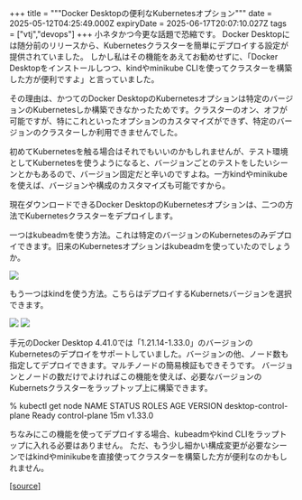 +++
title = """Docker Desktopの便利なKubernetesオプション"""
date = 2025-05-12T04:25:49.000Z
expiryDate = 2025-06-17T20:07:10.027Z
tags = ["vtj","devops"]
+++
小ネタかつ今更な話題で恐縮です。 Docker Desktopには随分前のリリースから、Kubernetesクラスターを簡単にデプロイする設定が提供されていました。 しかし私はその機能をあえてお勧めせずに、「Docker Desktopをインストールしつつ、kindやminikube CLIを使ってクラスターを構築した方が便利ですよ」と言っていました。

その理由は、かつてのDocker DesktopのKubernetesオプションは特定のバージョンのKubernetesしか構築できなかったためです。クラスターのオン、オフが可能ですが、特にこれといったオプションのカスタマイズができず、特定のバージョンのクラスターしか利用できませんでした。

初めてKubernetesを触る場合はそれでもいいのかもしれませんが、テスト環境としてKubernetesを使うようになると、バージョンごとのテストをしたいシーンとかもあるので、バージョン固定だと辛いのですよね。一方kindやminikubeを使えば、バージョンや構成のカスタマイズも可能ですから。

現在ダウンロードできるDocker DesktopのKubernetesオプションは、二つの方法でKubernetesクラスターをデプロイします。

一つはkubeadmを使う方法。これは特定のバージョンのKubernetesのみデプロイできます。旧来のKubernetesオプションはkubeadmを使っていたのでしょうか。

![](https://cdn-ak.f.st-hatena.com/images/fotolife/v/virtualtech/20250512/20250512132550.png)

もう一つはkindを使う方法。こちらはデプロイするKubernetsバージョンを選択できます。

![](https://cdn-ak.f.st-hatena.com/images/fotolife/v/virtualtech/20250512/20250512132555.png) ![](https://cdn-ak.f.st-hatena.com/images/fotolife/v/virtualtech/20250512/20250512132600.png)

手元のDocker Desktop 4.41.0では「1.21.14-1.33.0」のバージョンのKubernetesのデプロイをサポートしていました。バージョンの他、ノード数も指定してデプロイできます。マルチノードの簡易検証もできそうです。 バージョンとノードの数だけでよければこの機能を使えば、必要なバージョンのKubernetsクラスターをラップトップ上に構築できます。

% kubectl get node
NAME                    STATUS   ROLES           AGE   VERSION
desktop-control-plane   Ready    control-plane   15m   v1.33.0

ちなみにこの機能を使ってデプロイする場合、kubeadmやkind CLIをラップトップに入れる必要はありません。 ただ、もう少し細かい構成変更が必要なシーンではkindやminikubeを直接使ってクラスターを構築した方が便利なのかもしれません。

[[source]](https://devops-blog.virtualtech.jp/entry/20250512/1747023949)
